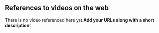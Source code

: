 ## References to videos on the web

There is no video referenced here yet.**Add your URLs along with a short description!**
